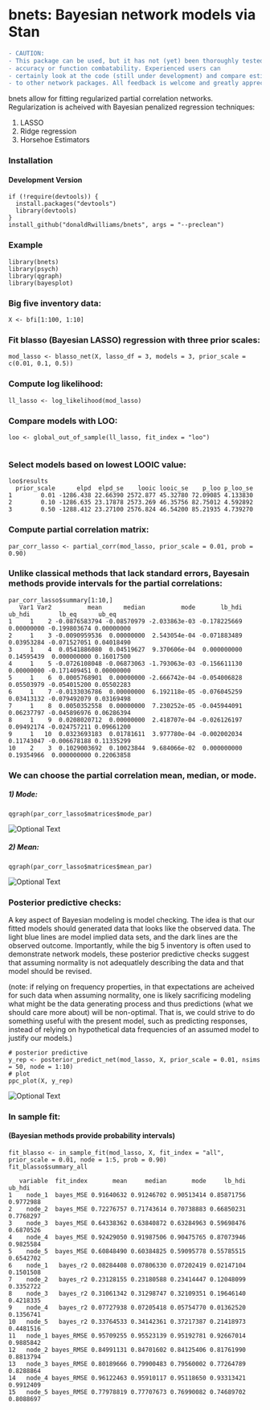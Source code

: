 # bnets: Bayesian network models via Stan
```diff
- CAUTION: 
- This package can be used, but it has not (yet) been thoroughly tested for 
- accuracy or function combatability. Experienced users can 
- certainly look at the code (still under development) and compare estimates 
- to other network packages. All feedback is welcome and greatly appreciated!
```


bnets allow for fitting regularized partial correlation networks. Regularization is acheived with Bayesian penalized regression techniques:

1. LASSO
2. Ridge regression
3. Horsehoe Estimators

### Installation
#### Development Version

```{r}
if (!require(devtools)) {
  install.packages("devtools")
  library(devtools)
}
install_github("donaldRwilliams/bnets", args = "--preclean")
```
### Example

```{r}
library(bnets)
library(psych)
library(qgraph)
library(bayesplot)
```
### Big five inventory data:
```
X <- bfi[1:100, 1:10]
```
### Fit blasso (Bayesian LASSO) regression with three prior scales:
```{r}
mod_lasso <- blasso_net(X, lasso_df = 3, models = 3, prior_scale = c(0.01, 0.1, 0.5))
```
### Compute log likelihood:
```{r}
ll_lasso <- log_likelihood(mod_lasso)
```
### Compare models with LOO:
```{r}
loo <- global_out_of_sample(ll_lasso, fit_index = "loo")
```
```{r}
```
### Select models based on lowest LOOIC value:
```{r}
loo$results
  prior_scale      elpd  elpd_se    looic looic_se    p_loo p_loo_se
1        0.01 -1286.438 22.66390 2572.877 45.32780 72.09085 4.133830
2        0.10 -1286.635 23.17878 2573.269 46.35756 82.75012 4.592892
3        0.50 -1288.412 23.27100 2576.824 46.54200 85.21935 4.739270
```
### Compute partial correlation matrix:
```{r}
par_corr_lasso <- partial_corr(mod_lasso, prior_scale = 0.01, prob = 0.90)
```
### Unlike classical methods that lack standard errors, Bayesain methods provide intervals for the partial correlations:
```
par_corr_lasso$summary[1:10,]
   Var1 Var2          mean      median          mode       lb_hdi     ub_hdi        lb_eq      ub_eq
1     1    2 -0.0876583794 -0.08570979 -2.033863e-03 -0.178225669 0.00000000 -0.199803674 0.00000000
2     1    3 -0.0090959536  0.00000000  2.543054e-04 -0.071883489 0.03953284 -0.071527051 0.04018490
3     1    4  0.0541886080  0.04519627  9.370606e-04  0.000000000 0.14595439  0.000000000 0.16017500
4     1    5 -0.0726108048 -0.06873063 -1.793063e-03 -0.156611130 0.00000000 -0.171409451 0.00000000
5     1    6  0.0005768901  0.00000000 -2.666742e-04 -0.054006828 0.05503979 -0.054015200 0.05502283
6     1    7 -0.0133036786  0.00000000  6.192118e-05 -0.076045259 0.03413132 -0.079492079 0.03169498
7     1    8  0.0050352558  0.00000000  7.230252e-05 -0.045944091 0.06237797 -0.045896976 0.06286394
8     1    9  0.0208020712  0.00000000  2.418707e-04 -0.026126197 0.09492174 -0.024757211 0.09661200
9     1   10  0.0323693183  0.01781611  3.977780e-04 -0.002002034 0.11743047 -0.006678188 0.11335299
10    2    3  0.1029003692  0.10023844  9.684066e-02  0.000000000 0.19354966  0.000000000 0.22063858
```
### We can choose the partial correlation mean, median, or mode.
##### 1) Mode:
```{r}
qgraph(par_corr_lasso$matrices$mode_par)
```
![Optional Text](https://github.com/donaldRwilliams/images_bnets/blob/master/mode.PNG)
##### 2) Mean:
```{r}
qgraph(par_corr_lasso$matrices$mean_par)
```
![Optional Text](https://github.com/donaldRwilliams/images_bnets/blob/master/mean.PNG)

### Posterior predictive checks:
A key aspect of Bayesian modeling is model checking. The idea is that our fitted models should generated data that looks like the observed data. The light blue lines are model implied data sets, and the dark lines are the observed outcome. Importantly, while the big 5 inventory is often used to demonstrate network models, these posterior predictive checks suggest that assuming normality is not adequatlely describing the data and that model should be revised. 

(note: if relying on frequency properties, in that expectations are acheived for such data when assuming normality, one is likely sacrificing modeling what might be the data generating process and thus predictions (what we should care more about) will be non-optimal. That is, we could strive to do something useful with the present model, such as predicting responses, instead of relying on hypothetical data frequencies of an assumed model to justify our models.)

```{r}
# posterior predictive
y_rep <- posterior_predict_net(mod_lasso, X, prior_scale = 0.01, nsims = 50, node = 1:10)
# plot
ppc_plot(X, y_rep)
```
![Optional Text](https://github.com/donaldRwilliams/images_bnets/blob/master/y_rep.PNG)

### In sample fit:
#### (Bayesian methods provide probability intervals)
```{r}
fit_blasso <- in_sample_fit(mod_lasso, X, fit_index = "all", prior_scale = 0.01, node = 1:5, prob = 0.90)
fit_blasso$summary_all

   variable  fit_index       mean     median       mode     lb_hdi    ub_hdi
1    node_1  bayes_MSE 0.91640632 0.91246702 0.90513414 0.85871756 0.9772988
2    node_2  bayes_MSE 0.72276757 0.71743614 0.70738883 0.66850231 0.7768297
3    node_3  bayes_MSE 0.64338362 0.63840872 0.63284963 0.59698476 0.6870526
4    node_4  bayes_MSE 0.92429050 0.91987506 0.90475765 0.87073946 0.9825584
5    node_5  bayes_MSE 0.60848490 0.60384825 0.59095778 0.55785515 0.6542702
6    node_1   bayes_r2 0.08284408 0.07806330 0.07202419 0.02147104 0.1501508
7    node_2   bayes_r2 0.23128155 0.23180588 0.23414447 0.12048099 0.3352722
8    node_3   bayes_r2 0.31061342 0.31298747 0.32109351 0.19646140 0.4218335
9    node_4   bayes_r2 0.07727938 0.07205418 0.05754770 0.01362520 0.1356741
10   node_5   bayes_r2 0.33764533 0.34142361 0.37217387 0.21418973 0.4481516
11   node_1 bayes_RMSE 0.95709255 0.95523139 0.95192781 0.92667014 0.9885842
12   node_2 bayes_RMSE 0.84991131 0.84701602 0.84125406 0.81761990 0.8813794
13   node_3 bayes_RMSE 0.80189666 0.79900483 0.79560002 0.77264789 0.8288864
14   node_4 bayes_RMSE 0.96122463 0.95910117 0.95118650 0.93313421 0.9912409
15   node_5 bayes_RMSE 0.77978819 0.77707673 0.76990082 0.74689702 0.8088697
```
